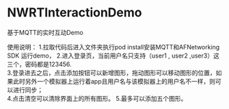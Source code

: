 # NWRTInteractionDemo
基于MQTT的实时互动Demo  

使用说明：
1.拉取代码后进入文件夹执行pod install安装MQTT和AFNetworking SDK  运行demo，  2.进入登录页，当前用户名只支持（user1 , user2 ,user3）这三个，密码都是123456.  
  3.登录进去之后，点击添加按钮可以新增图形，拖动图形可以移动图形的位置，如果此时另外一个模拟器上运行着app且用户名与该模拟器上的用户名不一样，则可以进行同步；  
  4.点击清空可以清除界面上的所有图形。  5.最多可以添加五个图形。
